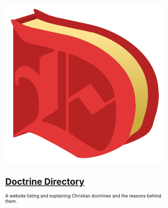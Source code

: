 ![Doctrine Directory logo](assets/logo.svg?raw=true)
# [Doctrine Directory](https://doctrine.directory)
A website listing and explaining Christian doctrines and the reasons behind them.
